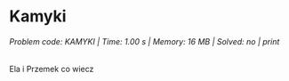 # Kamyki
###### Problem code: KAMYKI \| Time: 1.00 s \| Memory: 16 MB \| Solved: no \| print

Ela i Przemek co wiecz
